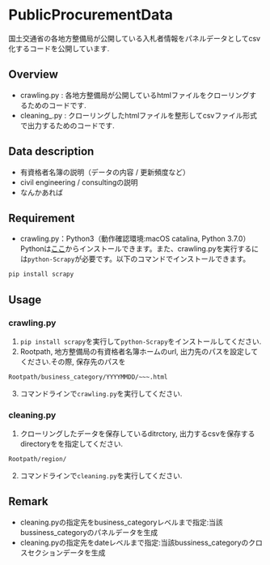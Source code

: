 # PublicProcurementData

国土交通省の各地方整備局が公開している入札者情報をパネルデータとしてcsv化するコードを公開しています.

## Overview 

- crawling.py : 各地方整備局が公開しているhtmlファイルをクローリングするためのコードです.
- cleaning_.py : クローリングしたhtmlファイルを整形してcsvファイル形式で出力するためのコードです.

## Data description

- 有資格者名簿の説明（データの内容 / 更新頻度など）
- civil engineering / consultingの説明
- なんかあれば

## Requirement
- crawling.py：Python3（動作確認環境:macOS catalina, Python 3.7.0）Pythonは[ここ](https://www.anaconda.com/distribution/)からインストールできます。また、crawling.pyを実行するには`python-Scrapy`が必要です。以下のコマンドでインストールできます。

```bash
pip install scrapy
```

## Usage

### crawling.py

1. `pip install scrapy`を実行して`python-Scrapy`をインストールしてください.
2. Rootpath, 地方整備局の有資格者名簿ホームのurl, 出力先のパスを設定してください.その際, 保存先のパスを
```bash
Rootpath/business_category/YYYYMMDD/~~~.html
```
3. コマンドラインで`crawling.py`を実行してください.



### cleaning.py

1. クローリングしたデータを保存しているditrctory, 出力するcsvを保存するdirectoryをを指定してください.
```bash
Rootpath/region/
```
2. コマンドラインで`cleaning.py`を実行してください.

## Remark
- cleaning.pyの指定先をbusiness_categoryレベルまで指定:当該bussiness_categoryのパネルデータを生成
- cleaning.pyの指定先をdateレベルまで指定:当該bussiness_categoryのクロスセクションデータを生成